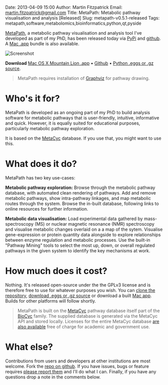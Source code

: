 Date: 2013-04-09 15:00
Author: Martin Fitzpatrick
Email: martin.fitzpatrick@gmail.com
Title: MetaPath: Metabolic pathway visualisation and analysis [Released]
Slug: metapath-v0.5.1-released
Tags: metapath,software,metabolomics,bioinformatics,python,qt,pyside

[MetaPath][metapath-github], a metabolic pathway visualisation and analysis tool I've developed as part of my PhD, has been released today via [PyPi][metapath-pypi] and [github][metapath-github]. A [Mac .app][metapath-macapp] bundle is also available.

![Screenshot](/static/images/software/metapath_0.5.1_screenshot.png)

**Download** [Mac OS X Mountain Lion .app][metapath-macapp] &bull; [Github][metapath-github] &bull; [Python .eggs or .gz source][metapath-pypi].

> MetaPath requires installation of [Graphviz][graphviz] for pathway drawing.

# Who's it for?

MetaPath is developed as an ongoing part of my PhD to build analysis software for metabolic pathways that is user-friendly, intuitive, informative and quick. However, it is equally suited for educational purposes, particularly metabolic pathway exploration. 

It is based on the [MetaCyc][metacyc] database. If you use that, you might want to use this.

# What does it do?

MetaPath has two key use-cases:

**Metabolic pathway exploration:** Browse through the metabolic pathway database, with automated clean rendering of pathways. Add and remove metabolic pathways, show intra-pathway linkages, and map metabolic routes through the system. Browse the in-built database, following links to online resources for further information.

**Metabolic data visualisation:** Load experimental data gathered by mass-spectroscopy  (MS) or nuclear magnetic resonance (NMR) spectroscopy and visualise metabolic changes overlaid on a a map of the sytem. Visualise gene-expression or protein quantity data alongside to explore relationships between enzyme regulation and metabolic processes. Use the built-in "Pathway Mining" tools to select the most up, down, or overall regulated pathways in the given system to identify the key mechanisms at work.


# How much does it cost?

Nothing. It's released open-source under the the GPLv3 license and is therefore free to use for whatever purposes you wish. You can [clone the repository][metapath-github], [download .eggs or .gz source][metapath-pypi] or download a built [Mac app][metapath-macapp]. Builds for other platforms will follow shortly.

> MetaPath is built on the [MetaCyc](http://metacyc.org) pathway database itself part of 
the [BioCyc](http://biocyc.org) family. The supplied database is generated via the 
MetaCyc API and stored locally. Licenses for the entire MetaCyc database
[are also available](http://metacyc.org/contact.shtml) free of charge for academic
and government use.

# What else?

Contributions from users and developers at other institutions are most welcome. Fork the [repo on github][metapath-github]. If you have issues, bugs or feature requires [please report them][metapath-github-issues] and I'll do what I can. Finally, if you have any questions drop a note in the comments below.
 
[metapath-github]: https://github.com/mfitzp/metapath/issues
[metapath-github-issues]: https://github.com/mfitzp/metapath
[metacyc]: http://metacyc.org
[metapath-macapp]: http://download.martinfitzpatrick.name/MetaPath.dmg
[metapath-pypi]: https://pypi.python.org/pypi/metapath
[graphviz]: http://www.graphviz.org/